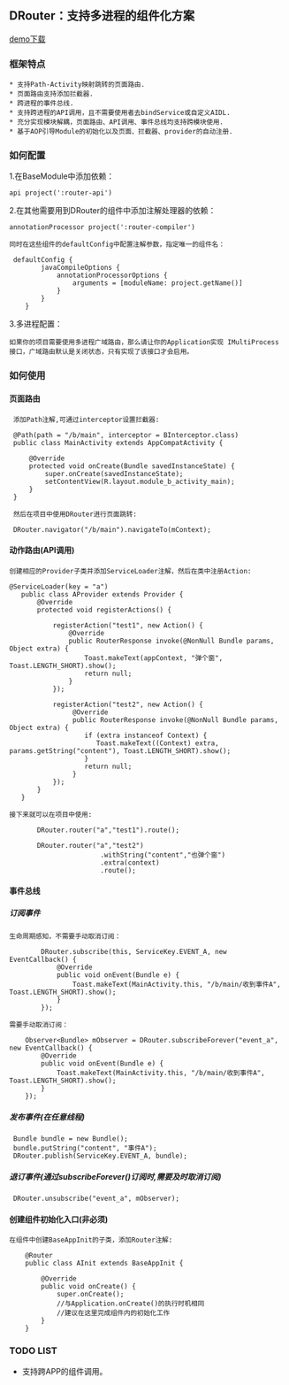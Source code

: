 
## DRouter：支持多进程的组件化方案

[demo下载]()

### 框架特点

    * 支持Path-Activity映射跳转的页面路由.
    * 页面路由支持添加拦截器.
    * 跨进程的事件总线.
    * 支持跨进程的API调用，且不需要使用者去bindService或自定义AIDL.
    * 充分实现模块解耦，页面路由、API调用、事件总线均支持跨模块使用.
    * 基于AOP引导Module的初始化以及页面、拦截器、provider的自动注册.

### 如何配置
1.在BaseModule中添加依赖：

    api project(':router-api')

2.在其他需要用到DRouter的组件中添加注解处理器的依赖：

    annotationProcessor project(':router-compiler')

    同时在这些组件的defaultConfig中配置注解参数，指定唯一的组件名：

     defaultConfig {
            javaCompileOptions {
                annotationProcessorOptions {
                    arguments = [moduleName: project.getName()]
                }
            }
        }

3.多进程配置：

    如果你的项目需要使用多进程广域路由，那么请让你的Application实现 IMultiProcess 接口，广域路由默认是关闭状态，只有实现了该接口才会启用。

### 如何使用

#### 页面路由

     添加Path注解,可通过interceptor设置拦截器:

     @Path(path = "/b/main", interceptor = BInterceptor.class)
     public class MainActivity extends AppCompatActivity {

         @Override
         protected void onCreate(Bundle savedInstanceState) {
             super.onCreate(savedInstanceState);
             setContentView(R.layout.module_b_activity_main);
         }
     }

     然后在项目中使用DRouter进行页面跳转:

     DRouter.navigator("/b/main").navigateTo(mContext);

#### 动作路由(API调用)

    创建相应的Provider子类并添加ServiceLoader注解，然后在类中注册Action:

    @ServiceLoader(key = "a")
       public class AProvider extends Provider {
           @Override
           protected void registerActions() {

               registerAction("test1", new Action() {
                   @Override
                   public RouterResponse invoke(@NonNull Bundle params, Object extra) {
                       Toast.makeText(appContext, "弹个窗", Toast.LENGTH_SHORT).show();
                       return null;
                   }
               });

               registerAction("test2", new Action() {
                    @Override
                    public RouterResponse invoke(@NonNull Bundle params, Object extra) {
                       if (extra instanceof Context) {
                          Toast.makeText((Context) extra, params.getString("content"), Toast.LENGTH_SHORT).show();
                       }
                       return null;
                    }
               });
           }
       }

    接下来就可以在项目中使用:

           DRouter.router("a","test1").route();

           DRouter.router("a","test2")
                           .withString("content","也弹个窗")
                           .extra(context)
                           .route();

#### 事件总线

##### 订阅事件

    生命周期感知，不需要手动取消订阅：

            DRouter.subscribe(this, ServiceKey.EVENT_A, new EventCallback() {
                @Override
                public void onEvent(Bundle e) {
                    Toast.makeText(MainActivity.this, "/b/main/收到事件A", Toast.LENGTH_SHORT).show();
                }
            });

    需要手动取消订阅：

        Observer<Bundle> mObserver = DRouter.subscribeForever("event_a", new EventCallback() {
            @Override
            public void onEvent(Bundle e) {
                Toast.makeText(MainActivity.this, "/b/main/收到事件A", Toast.LENGTH_SHORT).show();
            }
        });

##### 发布事件(在任意线程)

     Bundle bundle = new Bundle();
     bundle.putString("content", "事件A");
     DRouter.publish(ServiceKey.EVENT_A, bundle);

##### 退订事件(通过subscribeForever()订阅时,需要及时取消订阅)

     DRouter.unsubscribe("event_a", mObserver);

#### 创建组件初始化入口(非必须)

    在组件中创建BaseAppInit的子类，添加Router注解:

        @Router
        public class AInit extends BaseAppInit {

            @Override
            public void onCreate() {
                super.onCreate();
                //与Application.onCreate()的执行时机相同
                //建议在这里完成组件内的初始化工作
            }
        }

### TODO LIST

* 支持跨APP的组件调用。

